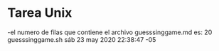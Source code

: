 # Tarea Unix


-el numero de filas que contiene el archivo guesssinggame.md es: 
20 guesssinggame.sh
sáb 23 may 2020 22:38:47 -05
